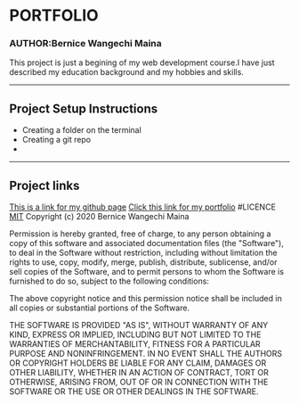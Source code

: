 # PORTFOLIO
### AUTHOR:Bernice Wangechi Maina
This project is just a begining of my web development course.I have just described my education background and my hobbies and skills.
*****
## Project Setup Instructions

* Creating a folder on the terminal
* Creating a git repo
*

****
## Project links
[This is a link for my github page](https://github.com/Bernice2001/Portfolio)
[Click this link for my portfolio](https://github.com/Bernice2001/Portfolio)
#LICENCE
[MIT]()
Copyright (c) 2020 Bernice Wangechi Maina

Permission is hereby granted, free of charge, to any person obtaining a copy of this software and associated documentation files (the "Software"), to deal in the Software without restriction, including without limitation the rights to use, copy, modify, merge, publish, distribute, sublicense, and/or sell copies of the Software, and to permit persons to whom the Software is furnished to do so, subject to the following conditions:

The above copyright notice and this permission notice shall be included in all copies or substantial portions of the Software.

THE SOFTWARE IS PROVIDED "AS IS", WITHOUT WARRANTY OF ANY KIND, EXPRESS OR IMPLIED, INCLUDING BUT NOT LIMITED TO THE WARRANTIES OF MERCHANTABILITY, FITNESS FOR A PARTICULAR PURPOSE AND NONINFRINGEMENT. IN NO EVENT SHALL THE AUTHORS OR COPYRIGHT HOLDERS BE LIABLE FOR ANY CLAIM, DAMAGES OR OTHER LIABILITY, WHETHER IN AN ACTION OF CONTRACT, TORT OR OTHERWISE, ARISING FROM, OUT OF OR IN CONNECTION WITH THE SOFTWARE OR THE USE OR OTHER DEALINGS IN THE SOFTWARE.